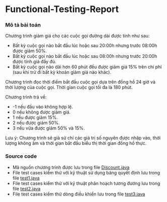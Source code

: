 # Functional-Testing-Report
### Mô tả bài toán
Chương trình giảm giá cho các cuộc gọi đường dài được tính như sau:  
- Bất kỳ cuộc gọi nào bắt đầu lúc hoặc sau 20:00h nhưng trước 08:00h được giảm 50%.
- Bất kỳ cuộc gọi nào bắt đầu lúc hoặc sau 08:00h nhưng trước 20:00h được tính giá đầy đủ.
- Bất kỳ cuộc gọi nào dài hơn 60 phút đều được giảm giá 15% trên chi phí (sau khi trừ đi bất kỳ khoản giảm giá nào khác).

Chương trình đọc thời điểm bắt đầu cuộc gọi dựa trên đồng hồ 24 giờ và thời lượng của cuộc gọi. Thời gian cuộc gọi tối đa là 180 phút.
 
Chương trình trả về:  
- -1 nếu đầu vào không hợp lệ.
- 0 nếu không được giảm giá.
- 1 nếu được giảm 15%.
- 2 nếu được giảm 50%.
- 3 nếu vừa được giảm 50% và 15%.
 
Lưu ý: Chương trình sẽ giả sử chỉ các giá trị số nguyên được nhập vào, thời lượng không âm và thời gian bắt đầu biểu thị thời gian đồng hồ thực.  
### Source code
- Mã nguồn chương trình được lưu trong file [Discount.java](https://github.com/lnhi/Functional-Testing-Report/blob/main/Discount/src/Discount.java)
- File test cases kiểm thử với kỹ thuật sử dụng bảng quyết định lưu trong file [test1.java](https://github.com/lnhi/Functional-Testing-Report/blob/main/Discount/Test/test1.java)
- File test cases kiểm thử với kỹ thuật phân hoạch tương đương lưu trong file [test2.java](https://github.com/lnhi/Functional-Testing-Report/blob/main/Discount/Test/test2.java)
- File test cases kiểm thử dòng điều khiển lưu trong file [test3.java](https://github.com/lnhi/Functional-Testing-Report/blob/main/Discount/Test/test3.java)
